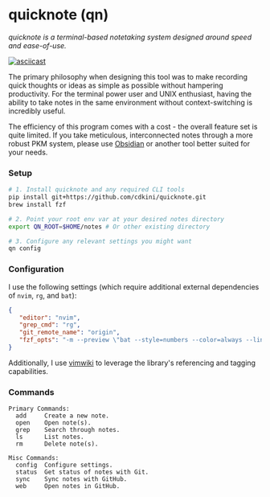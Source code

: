 # quicknote (qn)
*quicknote is a terminal-based notetaking system designed around speed and ease-of-use.*

[![asciicast](https://asciinema.org/a/RD0hUf8RzdrSwZSy6zu7ZGwJT.svg)](https://asciinema.org/a/RD0hUf8RzdrSwZSy6zu7ZGwJT)

The primary philosophy when designing this tool was to make recording quick thoughts or ideas as simple as possible without hampering productivity.
For the terminal power user and UNIX enthusiast, having the ability to take notes in the same environment without context-switching is incredibly useful.

The efficiency of this program comes with a cost - the overall feature set is quite limited.
If you take meticulous, interconnected notes through a more robust PKM system, please use [Obsidian](https://obsidian.md/) or another tool better suited for your needs.

### Setup
```bash
# 1. Install quicknote and any required CLI tools
pip install git+https://github.com/cdkini/quicknote.git
brew install fzf

# 2. Point your root env var at your desired notes directory
export QN_ROOT=$HOME/notes # Or other existing directory

# 3. Configure any relevant settings you might want
qn config
```

### Configuration
I use the following settings (which require additional external dependencies of `nvim`, `rg`, and `bat`):
```json
{
   "editor": "nvim",
   "grep_cmd": "rg",
   "git_remote_name": "origin",
   "fzf_opts": "-m --preview \"bat --style=numbers --color=always --line-range :500 {}\""
}
```
Additionally, I use [vimwiki](https://github.com/vimwiki/vimwiki) to leverage the library's referencing and tagging capabilities.

### Commands
```
Primary Commands:
  add     Create a new note.
  open    Open note(s).
  grep    Search through notes.
  ls      List notes.
  rm      Delete note(s).

Misc Commands:
  config  Configure settings.
  status  Get status of notes with Git.
  sync    Sync notes with GitHub.
  web     Open notes in GitHub.
```
